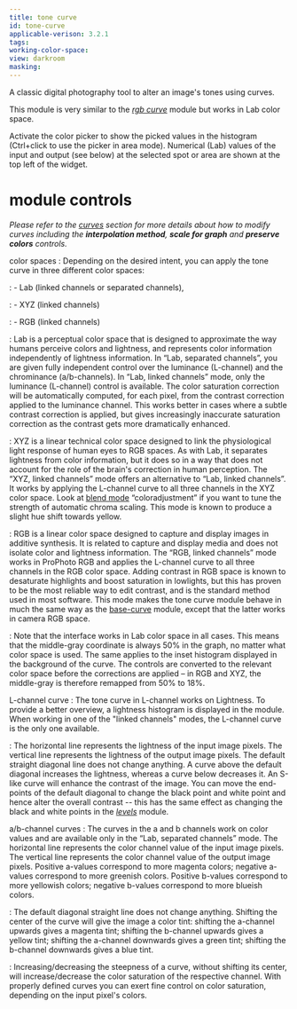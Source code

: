 ```yaml
---
title: tone curve
id: tone-curve
applicable-verison: 3.2.1
tags: 
working-color-space:  
view: darkroom
masking: 
---
```


A classic digital photography tool to alter an image's tones using curves.

This module is very similar to the [_rgb curve_](./rgb-curve.md) module but works in Lab color space.

Activate the color picker to show the picked values in the histogram (Ctrl+click to use the picker in area mode). Numerical (Lab) values of the input and output (see below) at the selected spot or area are shown at the top left of the widget.

# module controls

_Please refer to the [curves](../../darkroom/interacting-with-modules/curves.md) section for more details about how to modify curves including the **interpolation method**, **scale for graph** and **preserve colors** controls._

color spaces
: Depending on the desired intent, you can apply the tone curve in three different color spaces:

: - Lab (linked channels or separated channels),

: - XYZ (linked channels)

: - RGB (linked channels)

: Lab is a perceptual color space that is designed to approximate the way humans perceive colors and lightness, and represents color information independently of lightness information. In “Lab, separated channels”, you are given fully independent control over the luminance (L-channel) and the chrominance (a/b-channels). In “Lab, linked channels” mode, only the luminance (L-channel) control is available. The color saturation correction will be automatically computed, for each pixel, from the contrast correction applied to the luminance channel. This works better in cases where a subtle contrast correction is applied, but gives increasingly inaccurate saturation correction as the contrast gets more dramatically enhanced.

: XYZ is a linear technical color space designed to link the physiological light response of human eyes to RGB spaces. As with Lab, it separates lightness from color information, but it does so in a way that does not account for the role of the brain's correction in human perception. The “XYZ, linked channels” mode offers an alternative to “Lab, linked channels”. It works by applying the L-channel curve to all three channels in the XYZ color space. Look at [blend mode](../../darkroom/masking-and-blending/blend-modes.md) “coloradjustment” if you want to tune the strength of automatic chroma scaling. This mode is known to produce a slight hue shift towards yellow.

: RGB is a linear color space designed to capture and display images in additive synthesis. It is related to capture and display media and does not isolate color and lightness information. The “RGB, linked channels” mode works in ProPhoto RGB and applies the L-channel curve to all three channels in the RGB color space. Adding contrast in RGB space is known to desaturate highlights and boost saturation in lowlights, but this has proven to be the most reliable way to edit contrast, and is the standard method used in most software. This mode makes the tone curve module behave in much the same way as the [base-curve](./base-curve.md) module, except that the latter works in camera RGB space.

: Note that the interface works in Lab color space in all cases. This means that the middle-gray coordinate is always 50% in the graph, no matter what color space is used. The same applies to the inset histogram displayed in the background of the curve. The controls are converted to the relevant color space before the corrections are applied – in RGB and XYZ, the middle-gray is therefore remapped from 50% to 18%.

L-channel curve
: The tone curve in L-channel works on Lightness. To provide a better overview, a lightness histogram is displayed in the module. When working in one of the "linked channels" modes, the L-channel curve is the only one available.

: The horizontal line represents the lightness of the input image pixels. The vertical line represents the lightness of the output image pixels. The default straight diagonal line does not change anything. A curve above the default diagonal increases the lightness, whereas a curve below decreases it. An S-like curve will enhance the contrast of the image. You can move the end-points of the default diagonal to change the black point and white point and hence alter the overall contrast -- this has the same effect as changing the black and white points in the [_levels_](./levels.md) module.

a/b-channel curves
: The curves in the a and b channels work on color values and are available only in the “Lab, separated channels” mode. The horizontal line represents the color channel value of the input image pixels. The vertical line represents the color channel value of the output image pixels. Positive a-values correspond to more magenta colors; negative a-values correspond to more greenish colors. Positive b-values correspond to more yellowish colors; negative b-values correspond to more blueish colors.

: The default diagonal straight line does not change anything. Shifting the center of the curve will give the image a color tint: shifting the a-channel upwards gives a magenta tint; shifting the b-channel upwards gives a yellow tint; shifting the a-channel downwards gives a green tint; shifting the b-channel downwards gives a blue tint.

: Increasing/decreasing the steepness of a curve, without shifting its center, will increase/decrease the color saturation of the respective channel. With properly defined curves you can exert fine control on color saturation, depending on the input pixel's colors.
